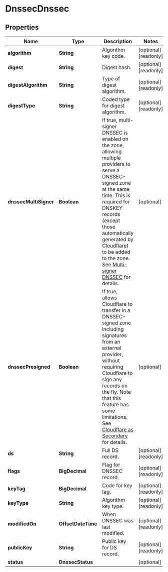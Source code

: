 

# DnssecDnssec


## Properties

| Name | Type | Description | Notes |
|------------ | ------------- | ------------- | -------------|
|**algorithm** | **String** | Algorithm key code. |  [optional] [readonly] |
|**digest** | **String** | Digest hash. |  [optional] [readonly] |
|**digestAlgorithm** | **String** | Type of digest algorithm. |  [optional] [readonly] |
|**digestType** | **String** | Coded type for digest algorithm. |  [optional] [readonly] |
|**dnssecMultiSigner** | **Boolean** | If true, multi-signer DNSSEC is enabled on the zone, allowing multiple providers to serve a DNSSEC-signed zone at the same time. This is required for DNSKEY records (except those automatically generated by Cloudflare) to be added to the zone.  See [Multi-signer DNSSEC](https://developers.cloudflare.com/dns/dnssec/multi-signer-dnssec/) for details. |  [optional] |
|**dnssecPresigned** | **Boolean** | If true, allows Cloudflare to transfer in a DNSSEC-signed zone including signatures from an external provider, without requiring Cloudflare to sign any records on the fly.  Note that this feature has some limitations. See [Cloudflare as Secondary](https://developers.cloudflare.com/dns/zone-setups/zone-transfers/cloudflare-as-secondary/setup/#dnssec) for details. |  [optional] |
|**ds** | **String** | Full DS record. |  [optional] [readonly] |
|**flags** | **BigDecimal** | Flag for DNSSEC record. |  [optional] [readonly] |
|**keyTag** | **BigDecimal** | Code for key tag. |  [optional] [readonly] |
|**keyType** | **String** | Algorithm key type. |  [optional] [readonly] |
|**modifiedOn** | **OffsetDateTime** | When DNSSEC was last modified. |  [optional] [readonly] |
|**publicKey** | **String** | Public key for DS record. |  [optional] [readonly] |
|**status** | **DnssecStatus** |  |  [optional] |



